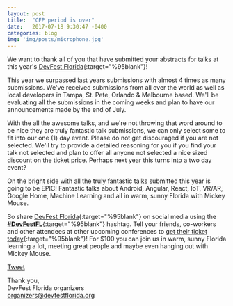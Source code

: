 ```yaml
---
layout: post
title:  "CFP period is over"
date:   2017-07-18 9:30:47 -0400
categories: blog
img: 'img/posts/microphone.jpg'
---
```

We want to thank all of you that have submitted your abstracts for talks at this year's [DevFest Florida](https://twitter.com/devfestflorida){:target="%95blank"}!

This year we surpassed last years submissions with almost 4 times as many submissions. We've received submissions from all over the world as well as local developers in Tampa, St. Pete, Orlando & Melbourne based. We'll be evaluating all the submissions in the coming weeks and plan to have our announcements made by the end of July.

With the all the awesome talks, and we're not throwing that word around to be nice they are truly fantastic talk submissions, we can only select some to fit into our one (1) day event. Please do not get discouraged if you are not selected. We'll try to provide a detailed reasoning for you if you find your talk not selected and plan to offer all anyone not selected a nice sized discount on the ticket price. Perhaps next year this turns into a two day event?

On the bright side with all the truly fantastic talks submitted this year is going to be EPIC! Fantastic talks about Android, Angular, React, IoT, VR/AR, Google Home, Machine Learning and all in warm, sunny Florida with Mickey Mouse.

So share [DevFest Florida](https://twitter.com/devfestflorida){:target="%95blank"} on social media using the [**#DevFestFL**](https://twitter.com/search?q=%23DevFestFL){:target="%95blank"} hashtag. Tell your friends, co-workers and other attendees at other upcoming conferences to [get their ticket today](https://devfestflorida.eventbrite.com){:target="%95blank"}! For $100 you can join us in warm, sunny Florida learning a lot, meeting great people and maybe even hanging out with Mickey Mouse.

<a href="https://twitter.com/share" class="twitter-share-button" data-size="large" data-text="Join @devfestflorida in warm, sunny Disney World. Learn a lot of new tech &amp; meet great people. Get your ticket now!" data-url="https://devfestflorida.eventbrite.com" data-lang="en" data-show-count="false">Tweet</a><script async src="//platform.twitter.com/widgets.js" charset="utf-8"></script>

Thank you,<br>
DevFest Florida organizers<br>
[organizers@devfestflorida.org](mailto:organizers@devfestflorida.org)
